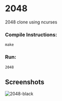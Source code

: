 # 2048
2048 clone using ncurses

### Compile Instructions:
```
make
```
  
### Run:
```
2048
```
## Screenshots
![2048-black](https://cloud.githubusercontent.com/assets/6550505/25972561/7a8b5008-366e-11e7-8ad2-c6bc02b2669a.png)

